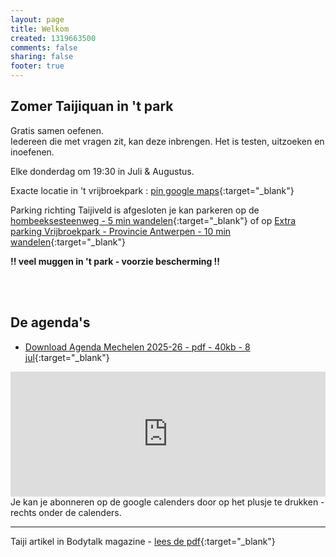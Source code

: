 ```yaml
---
layout: page
title: Welkom
created: 1319663500
comments: false
sharing: false  
footer: true
---
```




## Zomer Taijiquan in 't park

Gratis samen oefenen.  
Iedereen die met vragen zit, kan deze inbrengen. Het is testen, uitzoeken en inoefenen.  

Elke donderdag om 19:30 in Juli & Augustus.

Exacte locatie in 't vrijbroekpark : [pin google maps](https://goo.gl/maps/Q6obgVEHhmfsMfwKA){:target="_blank"}
  
Parking richting Taijiveld is afgesloten je kan parkeren op de [hombeeksesteenweg - 5 min wandelen](https://maps.app.goo.gl/ZJ8SFFi4MQ3Thwkx7){:target="_blank"}  of op [Extra parking Vrijbroekpark - Provincie Antwerpen - 10 min wandelen](https://www.provincieantwerpen.be/content/provant/nl/nieuws.masterdetail.html/p_detail_url/nl/dvt/provinciale-groendomeinen-regio-mechelen/nieuws/extra-parking-vrijbroekpark.html){:target="_blank"}
  
**!! veel muggen in 't park - voorzie bescherming !!**


<br>
<br>    

## De agenda's

* [Download Agenda Mechelen 2025-26 - pdf - 40kb - 8 jul](/flyers/Mechelen_2025-26.pdf){:target="_blank"}  

<iframe src="https://calendar.google.com/calendar/embed?showTitle=0&amp;showNav=0&amp;showDate=0&amp;showPrint=0&amp;showTabs=0&amp;showCalendars=0&amp;showTz=0&amp;mode=AGENDA&amp;height=200&amp;wkst=2&amp;hl=nl&amp;bgcolor=%23FFFFFF&amp;src=eddypresent.website%40gmail.com&amp;color=%232F6309&amp;src=bnt52stornmaupomm1p01afrt0%40group.calendar.google.com&amp;color=%23125A12&amp;src=sv4bkhqqsf8snmhcjmhj8hqma4%40group.calendar.google.com&amp;color=%235F6B02&amp;ctz=Europe%2FBrussels" style="border-width:0" width="100%" height="200" frameborder="0" scrolling="no"></iframe>
Je kan je abonneren op de google calenders door op het plusje te drukken - rechts onder de calenders.
  


---
Taiji artikel in Bodytalk magazine - [lees de pdf](/flyers/TaiChi_voor_lichaam_en_geest_bodytalk.PDF){:target="_blank"} 
